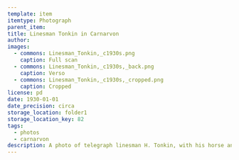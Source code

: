 ```yaml
---
template: item
itemtype: Photograph
parent_item: 
title: Linesman Tonkin in Carnarvon
author: 
images:
  - commons: Linesman_Tonkin,_c1930s.png
    caption: Full scan
  - commons: Linesman_Tonkin,_c1930s,_back.png
    caption: Verso
  - commons: Linesman_Tonkin,_c1930s,_cropped.png
    caption: Cropped
license: pd
date: 1930-01-01
date_precision: circa
storage_location: folder1
storage_location_key: 82
tags:
  - photos
  - carnarvon
description: A photo of telegraph linesman H. Tonkin, with his horse and cart in Carnarvon, Western Australia.
---
```

